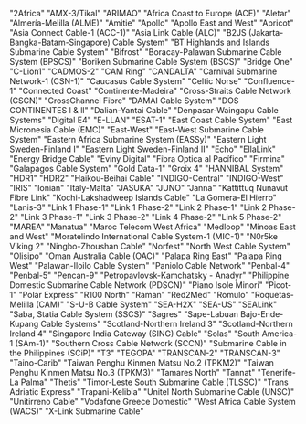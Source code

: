 "2Africa"
"AMX-3/Tikal"
"ARIMAO"
"Africa Coast to Europe (ACE)"
"Aletar"
"Almería-Melilla (ALME)"
"Amitie"
"Apollo"
"Apollo East and West"
"Apricot"
"Asia Connect Cable-1 (ACC-1)"
"Asia Link Cable (ALC)"
"B2JS (Jakarta-Bangka-Batam-Singapore) Cable System"
"BT Highlands and Islands Submarine Cable System"
"Bifrost"
"Boracay-Palawan Submarine Cable System (BPSCS)"
"Boriken Submarine Cable System (BSCS)"
"Bridge One"
"C-Lion1"
"CADMOS-2"
"CAM Ring"
"CANDALTA"
"Carnival Submarine Network-1 (CSN-1)"
"Caucasus Cable System"
"Celtic Norse"
"Confluence-1"
"Connected Coast"
"Continente-Madeira"
"Cross-Straits Cable Network (CSCN)"
"CrossChannel Fibre"
"DAMAI Cable System"
"DOS CONTINENTES l & ll"
"Dalian-Yantai Cable"
"Denpasar-Waingapu Cable Systems"
"Digital E4"
"E-LLAN"
"ESAT-1"
"East Coast Cable System"
"East Micronesia Cable (EMC)"
"East-West"
"East-West Submarine Cable System"
"Eastern Africa Submarine System (EASSy)"
"Eastern Light Sweden-Finland I"
"Eastern Light Sweden-Finland II"
"Echo"
"EllaLink"
"Energy Bridge Cable"
"Eviny Digital"
"Fibra Optica al Pacífico"
"Firmina"
"Galapagos Cable System"
"Gold Data-1"
"Groix 4"
"HANNIBAL System"
"HDR1"
"HDR2"
"Haikou-Beihai Cable"
"INDIGO-Central"
"INDIGO-West"
"IRIS"
"Ionian"
"Italy-Malta"
"JASUKA"
"JUNO"
"Janna"
"Kattittuq Nunavut Fibre Link"
"Kochi-Lakshadweep Islands Cable"
"La Gomera-El Hierro"
"Lanis-3"
"Link 1 Phase-1"
"Link 1 Phase-2"
"Link 2 Phase-1"
"Link 2 Phase-2"
"Link 3 Phase-1"
"Link 3 Phase-2"
"Link 4 Phase-2"
"Link 5 Phase-2"
"MAREA"
"Manatua"
"Maroc Telecom West Africa"
"Medloop"
"Minoas East and West"
"Moratelindo International Cable System-1 (MIC-1)"
"N0r5ke Viking 2"
"Ningbo-Zhoushan Cable"
"Norfest"
"North West Cable System"
"Olisipo"
"Oman Australia Cable (OAC)"
"Palapa Ring East"
"Palapa Ring West"
"Palawan-Iloilo Cable System"
"Paniolo Cable Network"
"Penbal-4"
"Penbal-5"
"Pencan-9"
"Petropavlovsk-Kamchatsky - Anadyr"
"Philippine Domestic Submarine Cable Network (PDSCN)"
"Piano Isole Minori"
"Picot-1"
"Polar Express"
"R100 North"
"Raman"
"Red2Med"
"Romulo"
"Roquetas-Melilla (CAM)"
"S-U-B Cable System"
"SEA-H2X"
"SEA-US"
"SEALink"
"Saba, Statia Cable System (SSCS)"
"Sagres"
"Sape-Labuan Bajo-Ende-Kupang Cable Systems"
"Scotland-Northern Ireland 3"
"Scotland-Northern Ireland 4"
"Singapore India Gateway (SING) Cable"
"Solas"
"South America-1 (SAm-1)"
"Southern Cross Cable Network (SCCN)"
"Submarine Cable in the Philippines (SCiP)"
"T3"
"TEGOPA"
"TRANSCAN-2"
"TRANSCAN-3"
"Taino-Carib"
"Taiwan Penghu Kinmen Matsu No.2 (TPKM2)"
"Taiwan Penghu Kinmen Matsu No.3 (TPKM3)"
"Tamares North"
"Tannat"
"Tenerife-La Palma"
"Thetis"
"Timor-Leste South Submarine Cable (TLSSC)"
"Trans Adriatic Express"
"Trapani-Kelibia"
"Unitel North Submarine Cable (UNSC)"
"Unitirreno Cable"
"Vodafone Greece Domestic"
"West Africa Cable System (WACS)"
"X-Link Submarine Cable"
